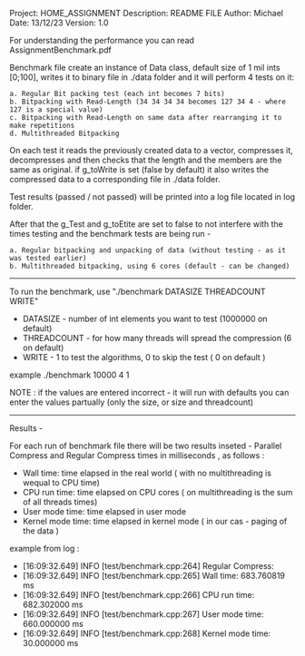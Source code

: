 Project:      HOME_ASSIGNMENT
Description:  README FILE
Author:       Michael
Date:         13/12/23
Version:      1.0

For understanding the performance you can read AssignmentBenchmark.pdf

Benchmark file create an instance of Data class, default size of 1 mil ints [0;100],
writes it to binary file in ./data folder and it will perform 4 tests on it:

    a. Regular Bit packing test (each int becomes 7 bits)
    b. Bitpacking with Read-Length (34 34 34 34 becomes 127 34 4 - where 127 is a special value)
    c. Bitpacking with Read-Length on same data after rearranging it to make repetitions
    d. Multithreaded Bitpacking

On each test it reads the previously created data to a vector, compresses it, 
decompresses and then checks that the length and the members are the same as original.
if g_toWrite is set (false by default) it also writes the compressed data to a 
corresponding file in ./data folder.

Test results (passed / not passed) will be printed into a log file located in log
folder.

After that the g_Test and g_toEtite are set to false to not interfere with the 
times testing and the benchmark tests are being run - 

    a. Regular bitpacking and unpacking of data (without testing - as it was tested earlier)
    b. Multithreaded bitpacking, using 6 cores (default - can be changed)

********************************************************************************

To run the benchmark, use "./benchmark DATASIZE THREADCOUNT WRITE"

* DATASIZE - number of int elements you want to test (1000000 on default)
* THREADCOUNT - for how many threads will spread the compression (6 on default)
* WRITE - 1 to test the algorithms, 0 to skip the test ( 0 on default )

example ./benchmark 10000 4 1

NOTE :  if the values are entered incorrect - it will run with defaults
        you can enter the values partually (only the size, or size and threadcount)

********************************************************************************

Results -

For each run of benchmark file there will be two results inseted - Parallel Compress 
and Regular Compress times in milliseconds , as follows :

* Wall time:        time elapsed in the real world ( with no multithreading is wequal to CPU time)
* CPU run time:     time elapsed on CPU cores ( on multithreading is the sum of all threads times)
* User mode time:   time elapsed in user mode
* Kernel mode time: time elapsed in kernel mode ( in our cas - paging of the data )

example from log :
* [16:09:32.649] INFO [test/benchmark.cpp:264] Regular Compress: 
* [16:09:32.649] INFO [test/benchmark.cpp:265] Wall time:        683.760819 ms
* [16:09:32.649] INFO [test/benchmark.cpp:266] CPU run time:     682.302000 ms
* [16:09:32.649] INFO [test/benchmark.cpp:267] User mode time:   660.000000 ms
* [16:09:32.649] INFO [test/benchmark.cpp:268] Kernel mode time: 30.000000 ms

